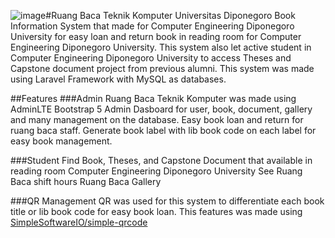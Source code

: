 ![image](https://github.com/Jaczk/rbcTekkom/assets/83487454/d20aa925-0833-4c21-925e-f28b0a8eb184)#Ruang Baca Teknik Komputer Universitas Diponegoro
Book Information System that made for Computer Engineering Diponegoro University for easy loan and return book in reading room for Computer Engineering Diponegoro University. This system also let active student in Computer Engineering Diponegoro University to access Theses and Capstone document project from previous alumni. This system was made using Laravel Framework with MySQL as databases.

##Features
###Admin
Ruang Baca Teknik Komputer was made using AdminLTE Bootstrap 5 Admin Dasboard for user, book, document, gallery and many management on the database.
Easy book loan and return for ruang baca staff.
Generate book label with lib book code on each label for easy book management.

###Student
Find Book, Theses, and Capstone Document that available in reading room Computer Engineering Diponegoro University
See Ruang Baca shift hours
Ruang Baca Gallery

###QR Management
QR was used for this system to differentiate each book title or lib book code for easy book loan.
This features was made using [SimpleSoftwareIO/simple-qrcode](https://github.com/SimpleSoftwareIO/simple-qrcode)



